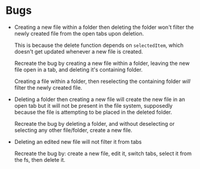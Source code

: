 <!-- #### All bugs currently resolved  
If you find a new bug please email me at [edwardtdo@gmail.com](mailto:edwardtdo@gmail.com) -->
  
# Bugs

- Creating a new file within a folder then deleting the folder won't filter the newly created file from the open tabs upon deletion. 

  This is because the delete function depends on `selectedItem`, which doesn't get updated whenever a new file is created. 
  
  Recreate the bug by creating a new file within a folder, leaving the new file open in a tab, and deleting it's containing folder. 
  
  Creating a file within a folder, then reselecting the containing folder *will* filter the newly created file.
	

- Deleting a folder then creating a new file will create the new file in an open tab but it will not be present in the file system, supposedly because the file is attempting to be placed in the deleted folder.
  
  Recreate the bug by deleting a folder, and without deselecting or selecting any other file/folder, create a new file.

- Deleting an edited new file will not filter it from tabs

  Recreate the bug by: create a new file, edit it, switch tabs, select it from the fs, then delete it.